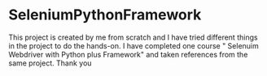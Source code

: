 # SeleniumPythonFramework
This project is created by me from scratch and I have tried different things in the project to do the hands-on.
I have completed one course " Selenuim Webdriver with Python plus Framework" and taken references from the same project.
Thank you
